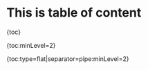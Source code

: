 # This is table of content  
    
{toc}

{toc:minLevel=2}

{toc:type=flat|separator=pipe:minLevel=2}

